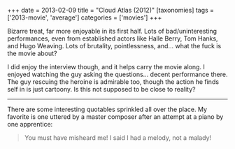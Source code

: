 +++
date = 2013-02-09
title = "Cloud Atlas (2012)"
[taxonomies]
tags = ['2013-movie', 'average']
categories = ['movies']
+++

Bizarre treat, far more enjoyable in its first half. Lots of
bad/uninteresting performances, even from established actors like Halle
Berry, Tom Hanks, and Hugo Weaving. Lots of brutality, pointlessness,
and... what the fuck is the movie about?

I did enjoy the interview though, and it helps carry the movie along. I
enjoyed watching the guy asking the questions... decent performance
there. The guy rescuing the heroine is admirable too, though the action
he finds self in is just cartoony. Is this not supposed to be close to
reality?

---

There are some interesting quotables sprinkled all over the place. My
favorite is one uttered by a master composer after an attempt at a piano
by one apprentice:

> You must have misheard me! I said I had a melody, not a malady!
